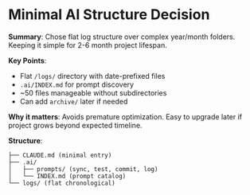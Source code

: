 # Minimal AI Structure Decision

**Summary**: Chose flat log structure over complex year/month folders. Keeping it simple for 2-6 month project lifespan.

**Key Points**:
- Flat `/logs/` directory with date-prefixed files
- `.ai/INDEX.md` for prompt discovery
- ~50 files manageable without subdirectories
- Can add `archive/` later if needed

**Why it matters**: Avoids premature optimization. Easy to upgrade later if project grows beyond expected timeline.

**Structure**:
```
├── CLAUDE.md (minimal entry)
├── .ai/
│   ├── prompts/ (sync, test, commit, log)
│   └── INDEX.md (prompt catalog)
└── logs/ (flat chronological)
```